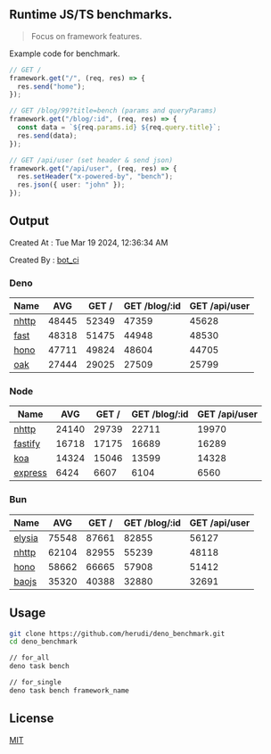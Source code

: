 ## Runtime JS/TS benchmarks.

> Focus on framework features.

Example code for benchmark.
```ts
// GET /
framework.get("/", (req, res) => {
  res.send("home");
});

// GET /blog/99?title=bench (params and queryParams)
framework.get("/blog/:id", (req, res) => {
  const data = `${req.params.id} ${req.query.title}`;
  res.send(data);
});

// GET /api/user (set header & send json)
framework.get("/api/user", (req, res) => {
  res.setHeader("x-powered-by", "bench");
  res.json({ user: "john" });
});
```

## Output
Created At : Tue Mar 19 2024, 12:36:34 AM

Created By : [bot_ci](https://github.com/herudi/deno_benchmarks/commits?author=github-actions%5Bbot%5D)


### Deno
|Name|AVG|GET /|GET /blog/:id|GET /api/user|
|----|----|----|----|----|
|[nhttp](https://github.com/nhttp/nhttp)|48445|52349|47359|45628|
|[fast](https://github.com/danteissaias/fast)|48318|51475|44948|48530|
|[hono](https://github.com/honojs/hono)|47711|49824|48604|44705|
|[oak](https://github.com/oakserver/oak)|27444|29025|27509|25799|
  


### Node
|Name|AVG|GET /|GET /blog/:id|GET /api/user|
|----|----|----|----|----|
|[nhttp](https://github.com/nhttp/nhttp)|24140|29739|22711|19970|
|[fastify](https://github.com/fastify/fastify)|16718|17175|16689|16289|
|[koa](https://github.com/koajs/koa)|14324|15046|13599|14328|
|[express](https://github.com/expressjs/express)|6424|6607|6104|6560|
  


### Bun
|Name|AVG|GET /|GET /blog/:id|GET /api/user|
|----|----|----|----|----|
|[elysia](https://github.com/elysiajs/elysia)|75548|87661|82855|56127|
|[nhttp](https://github.com/nhttp/nhttp)|62104|82955|55239|48118|
|[hono](https://github.com/honojs/hono)|58662|66665|57908|51412|
|[baojs](https://github.com/mattreid1/baojs)|35320|40388|32880|32691|
  



## Usage

```bash
git clone https://github.com/herudi/deno_benchmark.git
cd deno_benchmark

// for_all
deno task bench

// for_single
deno task bench framework_name
```

## License

[MIT](LICENSE)

